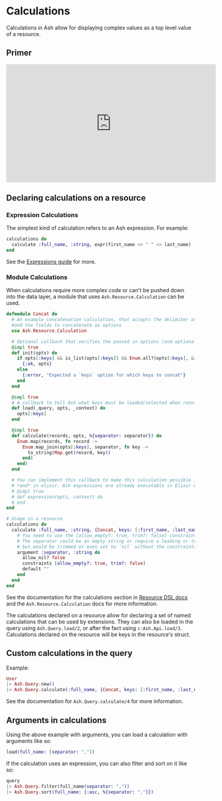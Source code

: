 # Calculations

Calculations in Ash allow for displaying complex values as a top level value of a resource.

## Primer

<iframe width="560" height="315" src="https://www.youtube.com/embed/oxaqpDlI-Hk?si=leaR-xQ5SD7PKOXo" title="YouTube video player" frameborder="0" allow="accelerometer; autoplay; clipboard-write; encrypted-media; gyroscope; picture-in-picture; web-share" allowfullscreen></iframe>

## Declaring calculations on a resource

### Expression Calculations

The simplest kind of calculation refers to an Ash expression. For example:

```elixir
calculations do
  calculate :full_name, :string, expr(first_name <> " " <> last_name)
end
```

See the [Expressions guide](/documentation/topics/expressions.md) for more.

### Module Calculations

When calculations require more complex code or can't be pushed down into the data layer, a module that uses `Ash.Resource.Calculation` can be used.

```elixir
defmodule Concat do
  # An example concatenation calculation, that accepts the delimiter as an argument,
  #and the fields to concatenate as options
  use Ash.Resource.Calculation

  # Optional callback that verifies the passed in options (and optionally transforms them)
  @impl true
  def init(opts) do
    if opts[:keys] && is_list(opts[:keys]) && Enum.all?(opts[:keys], &is_atom/1) do
      {:ok, opts}
    else
      {:error, "Expected a `keys` option for which keys to concat"}
    end
  end

  @impl true
  # A callback to tell Ash what keys must be loaded/selected when running this calculation
  def load(_query, opts, _context) do
    opts[:keys]
  end

  @impl true
  def calculate(records, opts, %{separator: separator}) do
    Enum.map(records, fn record ->
      Enum.map_join(opts[:keys], separator, fn key ->
        to_string(Map.get(record, key))
      end)
    end)
  end

  # You can implement this callback to make this calculation possible in the data layer
  # *and* in elixir. Ash expressions are already executable in Elixir or in the data layer, but this gives you fine grain control over how it is done
  # @impl true
  # def expression(opts, context) do
  # end
end

# Usage in a resource
calculations do
  calculate :full_name, :string, {Concat, keys: [:first_name, :last_name]} do
    # You need to use the [allow_empty?: true, trim?: false] constraints here.
    # The separator could be an empty string or require a leading or trailing space,
    # but would be trimmed or even set to `nil` without the constraints shown below.
    argument :separator, :string do
      allow_nil? false
      constraints [allow_empty?: true, trim?: false]
      default ""
    end
  end
end
```

See the documentation for the calculations section in [Resource DSL docs](dsl-ash-resource.html#calculations) and the `Ash.Resource.Calculation` docs for more information.

The calculations declared on a resource allow for declaring a set of named calculations that can be used by extensions.
They can also be loaded in the query using `Ash.Query.load/2`, or after the fact using `c:Ash.Api.load/3`. Calculations declared on the resource will be keys in the resource's struct.

## Custom calculations in the query

Example:

```elixir
User
|> Ash.Query.new()
|> Ash.Query.calculate(:full_name, {Concat, keys: [:first_name, :last_name]}, :string, %{separator: ","})
```

See the documentation for `Ash.Query.calculate/4` for more information.

## Arguments in calculations

Using the above example with arguments, you can load a calculation with arguments like so:

```elixir
load(full_name: [separator: ","])
```

If the calculation uses an expression, you can also filter and sort on it like so:

```elixir
query
|> Ash.Query.filter(full_name(separator: ","))
|> Ash.Query.sort(full_name: {:asc, %{separator: ","}})
```
